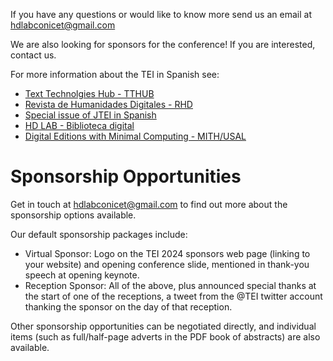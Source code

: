 If you have any questions or would like to know more send us an email at [hdlabconicet@gmail.com](mailto:hdlabconicet@gmail.com)

We are also looking for sponsors for the conference! If you are interested, contact us.

For more information about the TEI in Spanish see:

- [Text Technolgies Hub - TTHUB](https://tthub.io/)
- [Revista de Humanidades Digitales - RHD](https://revistas.uned.es/index.php/RHD/about) 
- [Special issue of JTEI in Spanish](https://journals.openedition.org/jtei/) 
- [HD LAB - Biblioteca digital](https://hdlab.space/biblioteca-digital/)  
- [Digital Editions with Minimal Computing - MITH/USAL](https://raffazizzi.gitlab.io/minimaldigipub/es/) 

# Sponsorship Opportunities

 Get in touch at [hdlabconicet@gmail.com](mailto:hdlabconicet@gmail.com) to find out more about the sponsorship options available. 

Our default sponsorship packages include: 

- Virtual Sponsor: Logo on the TEI 2024 sponsors web page (linking to your website)  and opening conference slide, mentioned in thank-you speech at opening keynote.
- Reception Sponsor: All of the above, plus announced special thanks at the start of one of the receptions, a tweet from the @TEI twitter account thanking the sponsor on the day of that reception.

Other sponsorship opportunities can be negotiated directly, and individual items (such as full/half-page adverts in the PDF book of abstracts) are also available. 